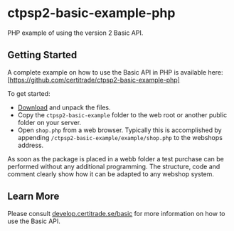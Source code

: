# ctpsp2-basic-example-php
PHP example of using the version 2 Basic API.

## Getting Started

A complete example on how to use the Basic API in PHP is available here: [https://github.com/certitrade/ctpsp2-basic-example-php]

To get started:

* [Download](https://github.com/certitrade/ctpsp2-basic-example-php/archive/master.zip) and unpack the files.
* Copy the `ctpsp2-basic-example` folder to the web root or another public folder on your server.
* Open `shop.php` from a web browser. Typically this is accomplished by appending `/ctpsp2-basic-example/example/shop.php` to the webshops address.

As soon as the package is placed in a webb folder a test purchase can be performed without any additional programming. The structure, code and comment clearly show how it can be adapted to any webshop system.

## Learn More

Please consult [develop.certitrade.se/basic](https://develop.certitrade.se/basic) for more information on how to use the Basic API.
